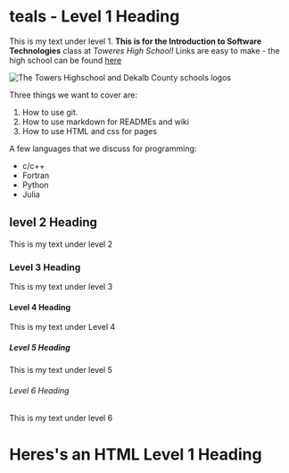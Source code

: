 # teals - Level 1 Heading

This is my text under level 1. **This is for the Introduction to Software Technologies** class at *Toweres High School!* Links are easy to make - the high school can be found [here](https://www.towershs.dekalb.k12.ga.us/)

![The Towers Highschool and Dekalb County schools logos](https://www.towershs.dekalb.k12.ga.us/sysimages/logo.png)

Three things we want to cover are:
1. How to use git.
3. How to use markdown for READMEs and wiki
4. How to use HTML and css for pages

A few languages that we discuss for programming:
- c/c++
- Fortran
- Python
- Julia



## level 2 Heading

This is my text under level 2

### Level 3 Heading 

This is my text under level 3

#### Level 4 Heading 

This is my text under Level 4 

##### Level 5 Heading 

This is my text under level 5

###### Level 6 Heading 

This is my text under level 6

<H1>Heres's an HTML Level 1 Heading</H1>

